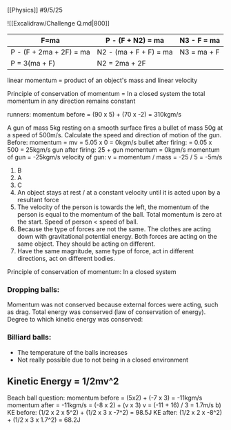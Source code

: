 [[Physics]]
#9/5/25 


![[Excalidraw/Challenge Q.md|800]]

| F=ma                    | P - (F + N2) = ma      | N3 - F = ma |
| ----------------------- | ---------------------- | ----------- |
| P - (F + 2ma + 2F) = ma | N2 - (ma + F + F) = ma | N3 = ma + F |
| P = 3(ma + F)           | N2 = 2ma + 2F          |             |

linear momentum = product of an object's mass and linear velocity


Principle of conservation of momentum = In a closed system the total momentum in any direction remains constant

runners:
momentum before = (90 x 5) + (70 x -2) = 310kgm/s

A gun of mass 5kg resting on a smooth surface fires a bullet of mass 50g at a speed of 500m/s. Calculate the speed and direction of motion of the gun.
Before: 
	momentum = mv = 5.05 x 0 = 0kgm/s
bullet after firing: 
	= 0.05 x 500 = 25kgm/s
gun after firing:
	25 + gun momentum = 0kgm/s
	momentum of gun = -25kgm/s
velocity of gun:
	v = momentum / mass = -25 / 5 = -5m/s
1) B
2) A
3) C
4) An object stays at rest / at a constant velocity until it is acted upon by a resultant force
5) The velocity of the person is towards the left, the momentum of the person is equal to the momentum of the ball. Total momentum is zero at the start. Speed of person < speed of ball.
6) Because the type of forces are not the same. The clothes are acting down with gravitational potential energy. Both forces are acting on the same object. They should be acting on different.
7) Have the same magnitude, same type of force, act in different directions, act on different bodies.

Principle of conservation of momentum:
	In a closed system

### Dropping balls:
Momentum was not conserved because external forces were acting, such as drag.
Total energy was conserved (law of conservation of energy).
Degree to which kinetic energy was conserved:

### Billiard balls:
- The temperature of the balls increases
- Not really possible due to not being in a closed environment

## Kinetic Energy = 1/2mv^2

Beach ball question:
	momentum before = (5x2) + (-7 x 3) = -11kgm/s
	momentum after = -11kgm/s = (-8 x 2) + (v x 3)
	v = (-11 + 16) / 3 = 1.7m/s
b) 
	KE before: (1/2 x 2 x 5^2) + (1/2 x 3 x -7^2) = 98.5J
	KE after: (1/2 x 2 x -8^2) + (1/2 x 3 x 1.7^2) = 68.2J